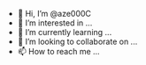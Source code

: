 - 👋 Hi, I’m @aze000C
- 👀 I’m interested in ...
- 🌱 I’m currently learning ...
- 💞️ I’m looking to collaborate on ...
- 📫 How to reach me ...

<!---
aze000C/aze000C is a ✨ special ✨ repository because its `README.md` (this file) appears on your GitHub profile.
You can click the Preview link to take a look at your changes.
--->
